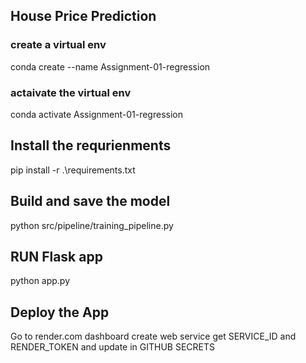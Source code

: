 ## House Price Prediction

### create a virtual env

conda create --name Assignment-01-regression

### actaivate the virtual env

conda activate Assignment-01-regression

## Install the requrienments

pip install -r .\requirements.txt


## Build and save the model
python src/pipeline/training_pipeline.py


## RUN Flask app
python app.py

## Deploy the App
Go to render.com dashboard
create web service 
get SERVICE_ID and RENDER_TOKEN and update in GITHUB SECRETS